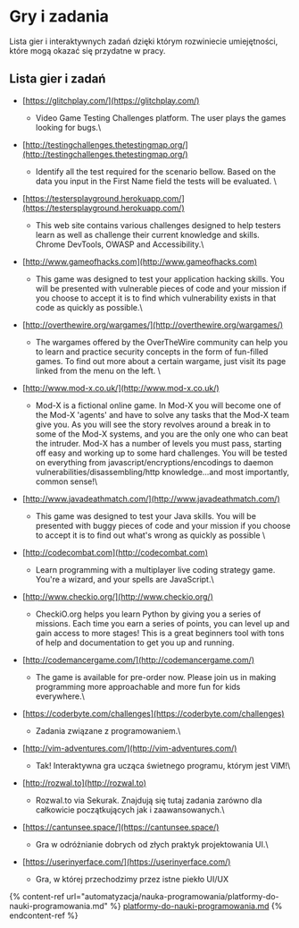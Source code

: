 # Gry i zadania

Lista gier i interaktywnych zadań dzięki którym rozwiniecie umiejętności, które mogą okazać się przydatne w pracy.

## Lista gier i zadań

* [https://glitchplay.com/](https://glitchplay.com/)
  * Video Game Testing Challenges platform. The user plays the games looking for bugs.\

* [http://testingchallenges.thetestingmap.org/](http://testingchallenges.thetestingmap.org/)
  * Identify all the test required for the scenario bellow. Based on the data you input in the First Name field the tests will be evaluated. \

* [https://testersplayground.herokuapp.com/](https://testersplayground.herokuapp.com/)
  * This web site contains various challenges designed to help testers learn as well as challenge their current knowledge and skills. Chrome DevTools, OWASP and Accessibility.\

* [http://www.gameofhacks.com](http://www.gameofhacks.com)
  * This game was designed to test your application hacking skills. You will be presented with vulnerable pieces of code and your mission if you choose to accept it is to find which vulnerability exists in that code as quickly as possible.\

* [http://overthewire.org/wargames/](http://overthewire.org/wargames/)
  * The wargames offered by the OverTheWire community can help you to learn and practice security concepts in the form of fun-filled games. To find out more about a certain wargame, just visit its page linked from the menu on the left. \

* [http://www.mod-x.co.uk/](http://www.mod-x.co.uk/)
  * Mod-X is a fictional online game. In Mod-X you will become one of the Mod-X 'agents' and have to solve any tasks that the Mod-X team give you. As you will see the story revolves around a break in to some of the Mod-X systems, and you are the only one who can beat the intruder. Mod-X has a number of levels you must pass, starting off easy and working up to some hard challenges. You will be tested on everything from javascript/encryptions/encodings to daemon vulnerabilities/disassembling/http knowledge...and most importantly, common sense!\

* [http://www.javadeathmatch.com/](http://www.javadeathmatch.com/)
  * This game was designed to test your Java skills. You will be presented with buggy pieces of code and your mission if you choose to accept it is to find out what's wrong as quickly as possible \

* [http://codecombat.com](http://codecombat.com)
  * Learn programming with a multiplayer live coding strategy game. You're a wizard, and your spells are JavaScript.\

* [http://www.checkio.org/](http://www.checkio.org/)
  * CheckiO.org helps you learn Python by giving you a series of missions. Each time you earn a series of points, you can level up and gain access to more stages! This is a great beginners tool with tons of help and documentation to get you up and running.\
    &#x20;
* [http://codemancergame.com/](http://codemancergame.com/)
  * The game is available for pre-order now. Please join us in making programming more approachable and more fun for kids everywhere.\

* [https://coderbyte.com/challenges](https://coderbyte.com/challenges)
  * Zadania związane z programowaniem.\

* [http://vim-adventures.com/](http://vim-adventures.com/)
  * Tak! Interaktywna gra ucząca świetnego programu, którym jest VIM!\

* [http://rozwal.to](http://rozwal.to)
  * Rozwal.to via Sekurak. Znajdują się tutaj zadania zarówno dla całkowicie początkujących jak i zaawansowanych.\

* [https://cantunsee.space/](https://cantunsee.space/)
  * Gra w odróżnianie dobrych od złych praktyk projektowania UI.\

* [https://userinyerface.com/](https://userinyerface.com/)
  * Gra, w której przechodzimy przez istne piekło UI/UX

{% content-ref url="automatyzacja/nauka-programowania/platformy-do-nauki-programowania.md" %}
[platformy-do-nauki-programowania.md](automatyzacja/nauka-programowania/platformy-do-nauki-programowania.md)
{% endcontent-ref %}

